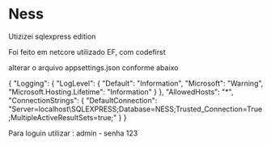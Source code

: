 # Ness

Utizizei sqlexpress edition

Foi feito em netcore utilizado EF, com codefirst

alterar o arquivo appsettings.json conforme abaixo

{
  "Logging": {
    "LogLevel": {
      "Default": "Information",
      "Microsoft": "Warning",
      "Microsoft.Hosting.Lifetime": "Information"
    }
  },
  "AllowedHosts": "*",
  "ConnectionStrings": {
    "DefaultConnection": "Server=localhost\\SQLEXPRESS;Database=NESS;Trusted_Connection=True;MultipleActiveResultSets=true;"
  }
}


Para loguin utilizar : admin - senha 123

